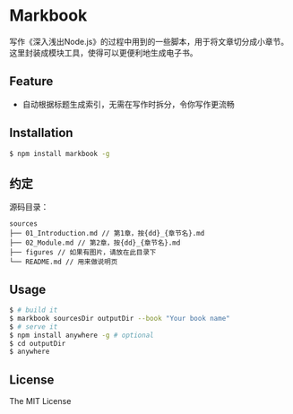 # Markbook
写作《深入浅出Node.js》的过程中用到的一些脚本，用于将文章切分成小章节。这里封装成模块工具，使得可以更便利地生成电子书。

## Feature

- 自动根据标题生成索引，无需在写作时拆分，令你写作更流畅

## Installation

```bash
$ npm install markbook -g
```

## 约定
源码目录：

```
sources
├── 01_Introduction.md // 第1章，按{dd}_{章节名}.md
├── 02_Module.md // 第2章，按{dd}_{章节名}.md
├── figures // 如果有图片，请放在此目录下
└── README.md // 用来做说明页
```

## Usage

```bash
$ # build it
$ markbook sourcesDir outputDir --book "Your book name"
$ # serve it
$ npm install anywhere -g # optional
$ cd outputDir
$ anywhere
```

## License
The MIT License
